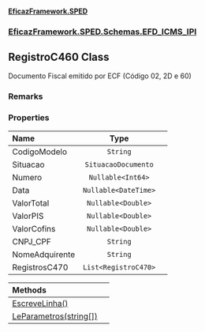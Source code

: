 #### [EficazFramework.SPED](EficazFrameworkSPED.md 'EficazFramework SPED')
### [EficazFramework.SPED.Schemas.EFD_ICMS_IPI](EficazFramework.SPED.Schemas.EFD_ICMS_IPI.md 'EficazFramework.SPED.Schemas.EFD_ICMS_IPI')

## RegistroC460 Class

Documento Fiscal emitido por ECF (Código 02, 2D e 60)

### Remarks
### Properties

| Name | Type | |
| :--- | :---: | :--- |
| CodigoModelo | `String` |  |
| Situacao | `SituacaoDocumento` |  |
| Numero | `Nullable<Int64>` |  |
| Data | `Nullable<DateTime>` |  |
| ValorTotal | `Nullable<Double>` |  |
| ValorPIS | `Nullable<Double>` |  |
| ValorCofins | `Nullable<Double>` |  |
| CNPJ_CPF | `String` |  |
| NomeAdquirente | `String` |  |
| RegistrosC470 | `List<RegistroC470>` |  |

| Methods | |
| :--- | :--- |
| [EscreveLinha()](EficazFramework.SPED.Schemas.EFD_ICMS_IPI/RegistroC460/EscreveLinha().md 'EficazFramework.SPED.Schemas.EFD_ICMS_IPI.RegistroC460.EscreveLinha()') | |
| [LeParametros(string[])](EficazFramework.SPED.Schemas.EFD_ICMS_IPI/RegistroC460/LeParametros(string[]).md 'EficazFramework.SPED.Schemas.EFD_ICMS_IPI.RegistroC460.LeParametros(string[])') | |
